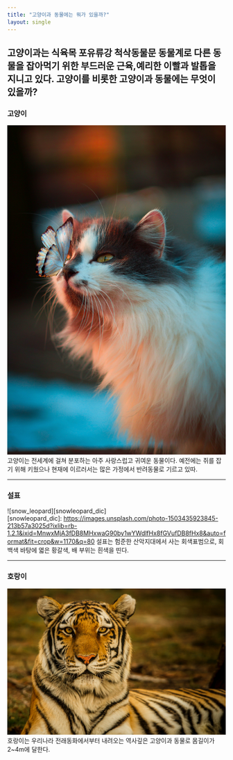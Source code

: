 ```yaml
---
title: "고양이과 동물에는 뭐가 있을까?"
layout: single
---
```


고양이과는 식육목 포유류강 척삭동물문 동물계로 다른 동물을 잡아먹기 위한 부드러운 근육,예리한 이빨과 발톱을 지니고 있다. 고양이를 비롯한 고양이과 동물에는 무엇이 있을까?
---
### 고양이
![cat](/assets/images/cat.jpg)
고양이는 전세계에 걸쳐 분포하는 아주 사랑스럽고 귀여운 동물이다. 예전에는 쥐를 잡기 위해 키웠으나 현재에 이르러서는 많은 가정에서 반려동물로 기르고 있따.

---
### 설표
![snow_leopard][snowleopard_dic]<br> 
[snowleopard_dic]: https://images.unsplash.com/photo-1503435923845-213b57a3025d?ixlib=rb-1.2.1&ixid=MnwxMjA3fDB8MHxwaG90by1wYWdlfHx8fGVufDB8fHx8&auto=format&fit=crop&w=1170&q=80
설표는 험준한 산악지대에서 사는 회색표범으로, 회백색 바탕에 엷은 황갈색, 배 부위는 흰색을 띤다.

---
### 호랑이
[![tiger](/assets/images/tiger.jpg "더 자세한 내용을 원하시면 사진을 클릭해 방문해 보세요!")](https://terms.naver.com/entry.naver?docId=1163530&cid=40942&categoryId=32624)
호랑이는 우리나라 전래동화에서부터 내려오는 역사깊은 고양이과 동물로 몸길이가 2~4m에 달한다.
